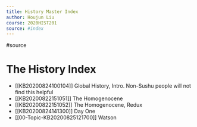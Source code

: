 ```yaml
---
title: History Master Index
author: Houjun Liu
course: 2020HIST201
source: #index
---
```


#source

# The History Index

* [[KB20200824100104]] Global History, Intro. Non-Sushu people will not find this helpful
* [[KB20200822151051]] The Homogenocene
* [[KB20200822151052]] The Homogenocene, Redux 
* [[KB20200824141300]] Day One
* [[00-Topic-KB20200825121700]] Watson 